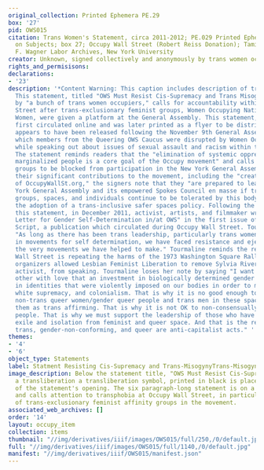 ```yaml
---
original_collection: Printed Ephemera PE.29
box: '27'
pid: OWS015
citation: Trans Women's Statement, circa 2011-2012; PE.029 Printed Ephemera Collection
  on Subjects; box 27; Occupy Wall Street (Robert Reiss Donation); Tamiment Library/Robert
  F. Wagner Labor Archives, New York University
creator: Unknown, signed collectively and anonymously by trans women occupiers
rights_and_permisisons:
declarations:
- '23'
description: '*Content Warning: This caption includes description of transphobia*
  This statement, titled "OWS Must Resist Cis-Supremacy and Trans Misogyny," and signed
  by "a bunch of trans women occupiers," calls for accountability within Occupy Wall
  Street after trans-exclusionary feminist groups, Women Occupying Nations and Strong
  Women, were given a platform at the General Assembly. This statement, which was
  first circulated online and was later printed as a flyer to be distributed in-person,
  appears to have been released following the November 9th General Assembly, during
  which members from the Queering OWS Caucus were disrupted by Women Occupying Nations
  while speaking out about issues of sexual assault and racism within the movement.
  The statement reminds readers that the "elimination of systemic oppression against
  marginalized people is a core goal of the Occupy movement" and calls for trans-exclusionary
  groups to be blocked from participation in the New York General Assembly. Citing
  their significant contributions to the movement, including the "creation and operation
  of OccupyWallSt.org," the signers note that they "are prepared to leave the New
  York General Assembly and its empowered Spokes Council en masse if trans-excluding
  groups, spaces, and individuals continue to be tolerated by this body" and demand
  the adoption of a trans-inclusive safer spaces policy. Following the release of
  this statement, in December 2011, activist, artists, and filmmaker wrote "An Open
  Letter for Gender Self-Determination in/at OWS" in the first issue of Post Post
  Script, a publication which circulated during Occupy Wall Street. Tourmaline states,
  "As long as there has been trans leadership, particularly trans women leadership,
  in movements for self determination, we have faced resistance and ejection from
  the very movements we have helped to make." Tourmaline reminds the reader that Occupy
  Wall Street is repeating the harms of the 1973 Washington Square Rally, during which
  organizers allowed Lesbian Feminist Liberation to remove Sylvia Rivera, a transwoman
  activist, from speaking. Tourmaline loses her note by saying "I want to remind each
  other with love that an investment in biologically determined gender is an investment
  in identities that were violently imposed on our bodies in order to maintain capitalism,
  white supremacy, and colonialism. That is why it is no good enough to just have
  non-trans queer women/gender queer people and trans men in these spaces and claim
  them as trans affirming. That is why it is not OK to non-consensually gender other
  people. That is why we must support the leadership of those who have faced historical
  exile and isolation from feminist and queer space. And that is the reason why being
  trans, gender-non-conforming, and queer are anti-capitalist acts." '
themes:
- '4'
- '6'
object_type: Statements
label: Statment Resisting Cis-Supremacy and Trans-MisogynyTrans-Misogyny
image_description: Below the statement title, "OWS Must Resist Cis-Supremacy and Trans-Misogyny,"
  a transliberation a transliberation symbol, printed in black is placed to the left
  of the statement's opening. The six paragraph-long statement is on a single page
  and calls attention to transphobia at Occupy Wall Street, in particular, the participation
  of trans-exclusionary feminist affinity groups in the movement.
associated_web_archives: []
order: '14'
layout: occupy_item
collection: items
thumbnail: "//img/derivatives/iiif/images/OWS015/full/250,/0/default.jpg"
full: "//img/derivatives/iiif/images/OWS015/full/1140,/0/default.jpg"
manifest: "//img/derivatives/iiif/OWS015/manifest.json"
---
```

